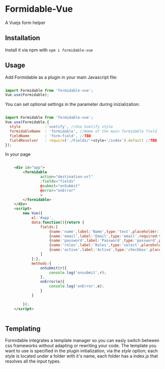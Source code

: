 # Formidable-Vue
A Vuejs form helper


## Installation
Install it via npm with `npm i formidable-vue`

## Usage
Add Formidable as a plugin in your main Javascript file:

```javascript

import Formidable from 'formidable-vue';
Vue.use(Formidable);

```
You can set optional settings in the parameter during inizialization:
```javascript

import Formidable from 'formidable-vue';
Vue.use(Formidable,{
  style           :'vuetify', //Use Vuetify style
  formidableName  : 'formidable', //Name of the main formidable field
  fieldName       : 'form-field', //TBD
  fieldResolver   : require('./Fields/'+style+'/index').default //TBD
});
```

In your page
```html

    <div id="app">
        <formidable
                action="destination-url"
                :fields="fields"
                @submit="onSubmit"
                @error="onError"
                >
        </formidable>
    </div>
    <script>
        new Vue({
            el:'#app',
            data:function(){return {
                fields:[
                    {name:'name',label:'Name',type:'text',placeholder:'username',required:true},
                    {name:'email',label:'Email',type:'email',required:true},
                    {name:'password',label:'Password',type:'password',placeholder:'',minLength:6},
                    {name:'roles',label:'Roles',type:'select',placeholder:'',values:{1:'one',2:'two'},multiple:true ,value:[1,2]},
                    {name:'active',label:'Active',type:'checkbox',placeholder:'',value:1},
                ]
            };},
            methods:{
                onSubmit(r){
                    console.log('onsubmit',r);
                },
                onError(e){
                    console.log('onError',e);
                }
            }

        });
    </script>
    
```


## Templating
Formidable integrates a template manager so you can easly switch between css frameworks without adapting or rewriting your code.
The template you want to use is specified in the plugin initialization, via the _style_ option;
each style is located under a folder with it's name, each folder has a index.js that resolves all the input types.
